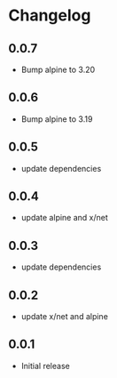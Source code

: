 # Changelog

## 0.0.7
* Bump alpine to 3.20

## 0.0.6
* Bump alpine to 3.19

## 0.0.5
* update dependencies

## 0.0.4
* update alpine and x/net

## 0.0.3
* update dependencies

## 0.0.2
* update x/net and alpine

## 0.0.1
* Initial release
